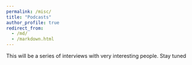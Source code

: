 ```yaml
---
permalink: /misc/
title: "Podcasts"
author_profile: true
redirect_from: 
  - /md/
  - /markdown.html
---
```


This will be a series of interviews with very interesting people. Stay tuned
